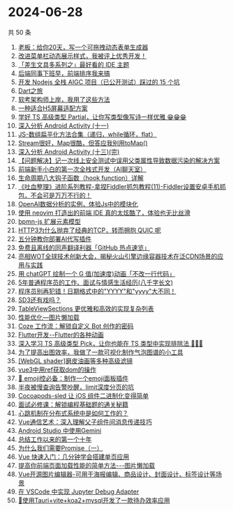 # 2024-06-28

共 50 条

<!-- BEGIN JUEJIN -->
<!-- 最后更新时间 2024-06-28 00:01:21 +0800 -->
1. [老板：给你20天，写一个可拖拽动态表单生成器](https://juejin.cn/post/7383968655077539851)
1. [改进菜单栏动态展示样式，我被评上优秀开发！](https://juejin.cn/post/7384256110280802356)
1. [「差生文具多系列之」最好看的 IDE 主题](https://juejin.cn/post/7383957603016032271)
1. [后端同事下班早，前端排序我来搞](https://juejin.cn/post/7384419675073789991)
1. [开发 Nodejs 全栈 AIGC 项目（已公开测试）踩过的 15 个坑](https://juejin.cn/post/7384002926689271834)
1. [Dart之旅](https://juejin.cn/post/7383263356185411621)
1. [软考架构师上岸，我用了这些方法](https://juejin.cn/post/7384636920918654986)
1. [一种适合H5屏幕适配方案](https://juejin.cn/post/7384265691162886178)
1. [学好 TS 高级类型 Partial，让你写类型像写诗一样优雅 😁😁😁](https://juejin.cn/post/7384253307638759424)
1. [深入分析 Android Activity (十一)](https://juejin.cn/post/7384242126430814249)
1. [JS-数组扁平化方法合集（递归，while循环，flat）](https://juejin.cn/post/7383957030346358794)
1. [Stream很好，Map很酷，但答应我别用toMap()](https://juejin.cn/post/7383643463534018579)
1. [深入分析 Android Activity (十三)(完)](https://juejin.cn/post/7384629198131052583)
1. [【问题解决】记一次线上安全测试中误用父类属性导致数据污染的解决方案](https://juejin.cn/post/7384326861964476425)
1. [前端新手小白的第一次全栈式开发（AI聊天室）](https://juejin.cn/post/7384652811554291763)
1. [生命周期八大钩子函数（hook function）详解](https://juejin.cn/post/7384265691162116130)
1. [《吐血整理》进阶系列教程-拿捏Fiddler抓包教程(11)-Fiddler设置安卓手机抓包，不会可是万万不行的！ ](https://juejin.cn/post/7383877885733896204)
1. [OpenAI数据分析的实例，体验Js中的模块化](https://juejin.cn/post/7383880021821980684)
1. [使用 neovim 打造出的前端 IDE 真的太炫酷了，体验也无比丝滑](https://juejin.cn/post/7382931501611335720)
1. [bpmn-js 扩展元素模型](https://juejin.cn/post/7384353917750362139)
1. [HTTP3为什么抛弃了经典的TCP，转而拥抱 QUIC 呢](https://juejin.cn/post/7384266820466180148)
1. [五分钟教你部署AI代写插件](https://juejin.cn/post/7384109433732972563)
1. [免费且离线的同声翻译利器「GitHub 热点速览」](https://juejin.cn/post/7383971780947099685)
1. [亮相WOT全球技术创新大会，揭秘火山引擎边缘容器技术在泛CDN场景的应用与实践](https://juejin.cn/post/7383894631312441394)
1. [用 chatGPT 绘制一个 G 值(加速度)动画「不改一行代码」](https://juejin.cn/post/7383650248264794123)
1. [5年普通程序员的工作、面试与情感生活经历(八千字长文)](https://juejin.cn/post/7384326861965164553)
1. [程序员别再犯错！日期格式中的"YYYY"和"yyyy"大不同！](https://juejin.cn/post/7383887420326772790)
1. [SD3还有戏吗？](https://juejin.cn/post/7383955685367005218)
1. [TableViewSections 更优雅和高效的实现复杂列表](https://juejin.cn/post/7383990445049020455)
1. [性能优化—图片懒加载](https://juejin.cn/post/7383917346643394600)
1. [Coze 工作流：解锁自定义 Bot 创作的密码](https://juejin.cn/post/7383992605548331059)
1. [Flutter开发--Flutter的各种动画](https://juejin.cn/post/7383657525689090102)
1. [深入学习 TS 高级类型 Pick，让你也能在 TS 类型中实现排除法 🙈🙈🙈](https://juejin.cn/post/7384271428147068969)
1. [为了提高出图效率，我做了一款可视化制作气泡图谱的小工具](https://juejin.cn/post/7383894869398405158)
1. [[WebGL shader]磨皮油画等多种高级滤镜](https://juejin.cn/post/7383086531043033129)
1. [vue3中用ref获取dom的操作](https://juejin.cn/post/7384611550386946111)
1. [🌈 emoji控必备：制作一个emoji面板插件](https://juejin.cn/post/7383869662012375075)
1. [半夜被慢查询告警吵醒，limit深度分页的坑](https://juejin.cn/post/7384652811554308147)
1. [Cocoapods-sled 让 iOS 组件二进制化变得简单](https://juejin.cn/post/7375419781132042267)
1. [面试必修课：解锁编程基础题的通关秘籍](https://juejin.cn/post/7384266820465934388)
1. [心跳机制在分布式系统中是如何工作的？](https://juejin.cn/post/7383982728734392357)
1. [Vue通信艺术：深入理解父子组件间消息传递技巧](https://juejin.cn/post/7384256110280933428)
1. [Android Studio 中使用Gemini](https://juejin.cn/post/7382979793741135912)
1. [总结工作以来的第一个十年](https://juejin.cn/post/7384271428147200041)
1. [为什么我们需要Promise（一）](https://juejin.cn/post/7384636970034135090)
1. [Vue 快速入门：几分钟学会搭建单页应用](https://juejin.cn/post/7383971780946526245)
1. [提高你前端页面加载性能的简单方法---图片懒加载](https://juejin.cn/post/7383877885733502988)
1. [Vue开源图片编辑器-可用于海报编辑、商品设计、封面设计、标签设计等场景](https://juejin.cn/post/7384258569590636595)
1. [在 VSCode 中实现 Jupyter Debug Adapter](https://juejin.cn/post/7384109433733464083)
1. [🎉使用Tauri+vite+koa2+mysql开发了一款待办效率应用 ](https://juejin.cn/post/7383957030346326026)
<!-- END JUEJIN -->